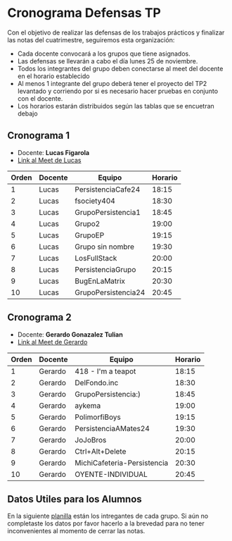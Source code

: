 # Cronograma Defensas TP
Con el objetivo de realizar las defensas de los trabajos prácticos y finalizar las notas del cuatrimestre, seguiremos esta organización:

- Cada docente convocará a los grupos que tiene asignados.
- Las defensas se llevarán a cabo el día lunes 25 de noviembre.
- Todos los integrantes del grupo deben conectarse al meet del docente en el horario establecido
- Al menos 1 integrante del grupo deberá tener el proyecto del TP2 levantado y corriendo por si es necesario hacer pruebas en conjunto con el docente.
- Los horarios estarán distribuidos según las tablas que se encuetran debajo

## Cronograma 1 
- Docente: **Lucas Figarola**
- [Link al Meet de Lucas](https://meet.google.com/hkv-kcwq-oty)


|Orden|Docente|Equipo|Horario|
|-----|-------|------|-------|
|1|Lucas|PersistenciaCafe24|18:15|
|2|Lucas|fsociety404|18:30|
|3|Lucas|GrupoPersistencia1|18:45|
|4|Lucas|Grupo2|19:00|
|5|Lucas|GrupoEP|19:15|
|6|Lucas|Grupo sin nombre|19:30|
|7|Lucas|LosFullStack|20:00|
|8|Lucas|PersistenciaGrupo|20:15|
|9|Lucas|BugEnLaMatrix|20:30|
|10|Lucas|GrupoPersistencia24|20:45|

## Cronograma 2 
- Docente: **Gerardo Gonazalez Tulian**
- [Link al Meet de Gerardo](https://meet.google.com/bax-wuav-imj)

|Orden|Docente|Equipo|Horario|
|-----|-------|------|-------|
|1|Gerardo|418 - I'm a teapot|18:15|
|2|Gerardo|DelFondo.inc|18:30|
|3|Gerardo|GrupoPersistencia:)|18:45|
|4|Gerardo|aykema|19:00|
|5|Gerardo|PolimorfiBoys|19:15|
|6|Gerardo|PersistenciaAMates24|19:30|
|7|Gerardo|JoJoBros|20:00|
|8|Gerardo|Ctrl+Alt+Delete|20:15|
|9|Gerardo|MichiCafeteria-Persistencia|20:30|
|10|Gerardo|OYENTE-INDIVIDUAL|20:45|

## Datos Utiles para los Alumnos
En la siguiente [planilla](https://docs.google.com/spreadsheets/d/1dR2rPAyvgY_q65jCwLFmjRyIzv5CJDBfYUthO39WTPM/edit?gid=0#gid=0) están los intregantes de cada grupo. Si aún no completaste los datos por favor hacerlo a la brevedad para no tener inconvenientes al momento de cerrar las notas.

